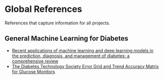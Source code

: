 # Global References

References that capture information for all projects.

## General Machine Learning for Diabetes
- [Recent applications of machine learning and deep learning models in the prediction, diagnosis, and management of diabetes: a comprehensive review](https://dmsjournal.biomedcentral.com/articles/10.1186/s13098-022-00969-9)
- [The Diabetes Technology Society Error Grid and Trend Accuracy Matrix for Glucose Monitors](https://journals.sagepub.com/doi/10.1177/19322968241275701)
